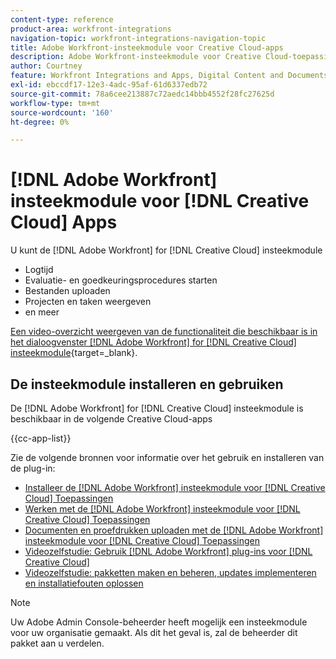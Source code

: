 ```yaml
---
content-type: reference
product-area: workfront-integrations
navigation-topic: workfront-integrations-navigation-topic
title: Adobe Workfront-insteekmodule voor Creative Cloud-apps
description: Adobe Workfront-insteekmodule voor Creative Cloud-toepassingen
author: Courtney
feature: Workfront Integrations and Apps, Digital Content and Documents
exl-id: ebccdf17-12e3-4adc-95af-61d6337edb72
source-git-commit: 78a6cee213887c72aedc14bbb4552f28fc27625d
workflow-type: tm+mt
source-wordcount: '160'
ht-degree: 0%

---
```



# [!DNL Adobe Workfront] insteekmodule voor [!DNL Creative Cloud] Apps

U kunt de [!DNL Adobe Workfront] for [!DNL Creative Cloud] insteekmodule

* Logtijd
* Evaluatie- en goedkeuringsprocedures starten
* Bestanden uploaden
* Projecten en taken weergeven
* en meer

[Een video-overzicht weergeven van de functionaliteit die beschikbaar is in het dialoogvenster [!DNL Adobe Workfront] for [!DNL Creative Cloud] insteekmodule](https://video.tv.adobe.com/v/3418801/){target=_blank}.

## De insteekmodule installeren en gebruiken

De [!DNL Adobe Workfront] for [!DNL Creative Cloud] insteekmodule is beschikbaar in de volgende Creative Cloud-apps

{{cc-app-list}}

Zie de volgende bronnen voor informatie over het gebruik en installeren van de plug-in:

* [Installeer de [!DNL Adobe Workfront] insteekmodule voor [!DNL Creative Cloud] Toepassingen](/help/quicksilver/workfront-integrations-and-apps/adobe-workfront-for-creative-cloud/wf-cc-install-toc.md)
* [Werken met de [!DNL Adobe Workfront] insteekmodule voor [!DNL Creative Cloud] Toepassingen](/help/quicksilver/workfront-integrations-and-apps/adobe-workfront-for-creative-cloud/wf-cc-manage-work-toc.md)
* [Documenten en proefdrukken uploaden met de [!DNL Adobe Workfront] insteekmodule voor [!DNL Creative Cloud] Toepassingen](/help/quicksilver/workfront-integrations-and-apps/adobe-workfront-for-creative-cloud/wf-cc-docs-proofs-toc.md)
* [Videozelfstudie: Gebruik [!DNL Adobe Workfront] plug-ins voor [!DNL Creative Cloud]](https://experienceleague.adobe.com/docs/workfront-learn/tutorials-workfront/integrations/adobe-creative-cloud/use-adobe-workfront-extensions-for-creative-cloud.html)
* [Videozelfstudie: pakketten maken en beheren, updates implementeren en installatiefouten oplossen](https://www.youtube.com/watch?v=zzvXNLIBzrc)

>[!NOTE]
>
>Uw Adobe Admin Console-beheerder heeft mogelijk een insteekmodule voor uw organisatie gemaakt. Als dit het geval is, zal de beheerder dit pakket aan u verdelen.
